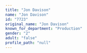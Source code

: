```yaml
---
title: "Jon Davison"
name: "Jon Davison"
id: "7723"
original_name: "Jon Davison"
known_for_department: "Production"
gender: "2"
adult: "false"
profile_path: "null"
---
```

